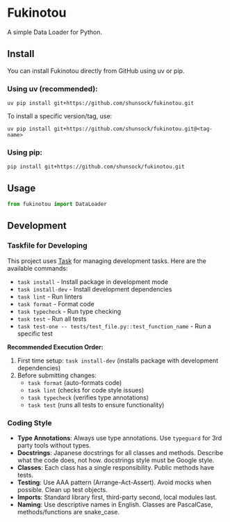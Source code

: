 # Fukinotou

A simple Data Loader for Python.

## Install

You can install Fukinotou directly from GitHub using uv or pip.

### Using uv (recommended):

```shell
uv pip install git+https://github.com/shunsock/fukinotou.git
```

To install a specific version/tag, use:

```shell
uv pip install git+https://github.com/shunsock/fukinotou.git@<tag-name>
```

### Using pip:

```shell
pip install git+https://github.com/shunsock/fukinotou.git
```

## Usage

```python
from fukinotou import DataLoader
```
## Development

### Taskfile for Developing

This project uses [Task](https://taskfile.dev/) for managing development tasks. Here are the available commands:

- `task install` - Install package in development mode
- `task install-dev` - Install development dependencies
- `task lint` - Run linters
- `task format` - Format code
- `task typecheck` - Run type checking
- `task test` - Run all tests
- `task test-one -- tests/test_file.py::test_function_name` - Run a specific test

**Recommended Execution Order:**

1. First time setup: `task install-dev` (installs package with development dependencies)
2. Before submitting changes: 
   - `task format` (auto-formats code)
   - `task lint` (checks for code style issues)
   - `task typecheck` (verifies type annotations)
   - `task test` (runs all tests to ensure functionality)

### Coding Style
- **Type Annotations**: Always use type annotations. Use `typeguard` for 3rd party tools without types.
- **Docstrings**: Japanese docstrings for all classes and methods. Describe what the code does, not how. docstrings style must be Google style.
- **Classes**: Each class has a single responsibility. Public methods have tests.
- **Testing**: Use AAA pattern (Arrange-Act-Assert). Avoid mocks when possible. Clean up test objects.
- **Imports**: Standard library first, third-party second, local modules last.
- **Naming**: Use descriptive names in English. Classes are PascalCase, methods/functions are snake_case.
